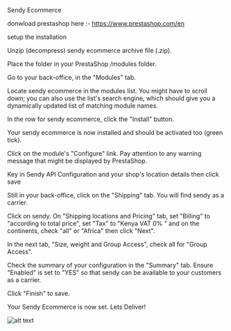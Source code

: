 Sendy Ecommerce

donwload prestashop here :- https://www.prestashop.com/en

setup the installation


Unzip (decompress) sendy ecommerce archive file (.zip).


Place the folder in your PrestaShop /modules folder.


Go to your back-office, in the "Modules" tab.


Locate sendy ecommerce in the modules list. You might have to scroll down; you can also use the list's search engine, which should give you a dynamically updated list of matching module names.


In the row for sendy ecommerce, click the "Install" button.


Your sendy ecommerce is now installed and should be activated too (green tick).


Click on the module's "Configure" link. Pay attention to any warning message that might be displayed by PrestaShop.



Key in Sendy API Configuration and your shop's location details then click save



Still in your back-office, click on the "Shipping" tab. You will find sendy as a carrier.

Click on sendy. On "Shipping locations and Pricing" tab, set "Billing" to "according to total price",
set "Tax" to "Kenya VAT 0% " and on the continents, check "all" or "Africa" then click "Next".

In the next tab, "Size, weight and Group Access", check all for "Group Access".

Check the summary of your configuration in the "Summary" tab. Ensure "Enabled" is set to "YES" so that sendy can be available to your customers as a carrier.

Click "Finish" to save.

Your Sendy Ecommerce is now set. Lets Deliver!



![alt text](https://raw.githubusercontent.com/sendyit/prestashop/master/carrier.png)



